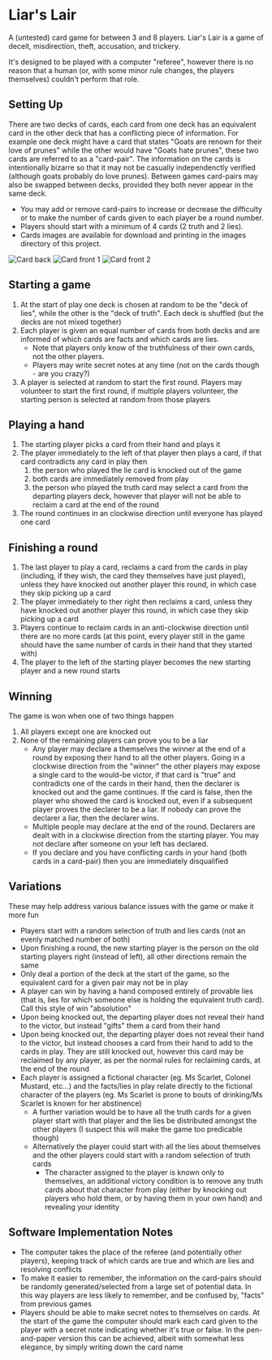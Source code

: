 Liar's Lair
======

A (untested) card game for between 3 and 8 players. Liar's Lair is a game of deceit, misdirection, theft, accusation, and trickery.  

It's designed to be played with a computer "referee", however there is no reason that a human (or, with some minor rule changes, the players themselves) couldn't perform that role.

## Setting Up

There are two decks of cards, each card from one deck has an equivalent card in the other deck that has a conflicting piece of information. For example one deck might have a card that states "Goats are renown for their love of prunes" while the other would have "Goats hate prunes", these two cards are referred to as a "card-pair". The information on the cards is intentionally bizarre so that it may not be casually independenctly verified (although goats probably do love prunes). Between games card-pairs may also be swapped between decks, provided they both never appear in the same deck.

* You may add or remove card-pairs to increase or decrease the difficulty or to make the number of cards given to each player be a round number. 
* Players should start with a minimum of 4 cards (2 truth and 2 lies).
* Cards images are available for download and printing in the images directory of this project. 

![Card back](https://github.com/madmaw/LD4825/blob/master/images/back_bw_medium.png?raw=true) ![Card front 1](https://github.com/madmaw/LD4825/blob/master/images/goat_prune_1_bw_medium.png?raw=true) ![Card front 2](https://github.com/madmaw/LD4825/blob/master/images/goat_prune_2_bw_medium.png?raw=true)


## Starting a game

1. At the start of play one deck is chosen at random to be the "deck of lies", while the other is the "deck of truth". Each deck is shuffled (but the decks are not mixed together)
2. Each player is given an equal number of cards from both decks and are informed of which cards are facts and which cards are lies. 
	* Note that players only know of the truthfulness of their own cards, not the other players. 
	* Players may write secret notes at any time (not on the cards though - are you crazy?)
3. A player is selected at random to start the first round. Players may volunteer to start the first round, if multiple players volunteer, the starting person is selected at random from those players

## Playing a hand

1. The starting player picks a card from their hand and plays it
2. The player immediately to the left of that player then plays a card, if that card contradicts any card in play then
	1. the person who played the lie card is knocked out of the game 
	2. both cards are immediately removed from play
	3. the person who played the truth card may select a card from the departing players deck, however that player will not be able to reclaim a card at the end of the round
3. The round continues in an clockwise direction until everyone has played one card

## Finishing a round

1. The last player to play a card, reclaims a card from the cards in play (including, if they wish, the card they themselves have just played), unless they have knocked out another player this round, in which case they skip picking up a card
2. The player immediately to ther right then reclaims a card, unless they have knocked out another player this round, in which case they skip picking up a card
3. Players continue to reclaim cards in an anti-clockwise direction  until there are no more cards (at this point, every player still in the game should have the same number of cards in their hand that they started with)
4. The player to the left of the starting player becomes the new starting player and a new round starts

## Winning

The game is won when one of two things happen

1. All players except one are knocked out
2. None of the remaining players can prove you to be a liar
	* Any player may declare a themselves the winner at the end of a round by exposing their hand to all the other players. Going in a clockwise direction from the "winner" the other players may expose a single card to the would-be victor, if that card is "true" and contradicts one of the cards in their hand, then the declarer is knocked out and the game continues. If the card is false, then the player who showed the card is knocked out, even if a subsequent player proves the declarer to be a liar. If nobody can prove the declarer a liar, then the declarer wins.
 	* Multiple people may declare at the end of the round. Declarers are dealt with in a clockwise direction from the starting player. You may not declare after someone on your left has declared.
	* If you declare and you have conflicting cards in your hand (both cards in a card-pair) then you are immediately disqualified

## Variations

These may help address various balance issues with the game or make it more fun

* Players start with a random selection of truth and lies cards (not an evenly matched number of both)
* Upon finishing a round, the new starting player is the person on the old starting players right (instead of left), all other directions remain the same
* Only deal a portion of the deck at the start of the game, so the equivalent card for a given pair may not be in play
* A player can win by having a hand composed entirely of provable lies (that is, lies for which someone else is holding the equivalent truth card). Call this style of win "absolution"
* Upon being knocked out, the departing player does not reveal their hand to the victor, but instead "gifts" them a card from their hand
* Upon being knocked out, the departing player does not reveal their hand to the victor, but instead chooses a card from their hand to add to the cards in play. They are still knocked out, however this card may be reclaimed by any player, as per the normal rules for reclaiming cards, at the end of the round
* Each player is assigned a fictional character (eg. Ms Scarlet, Colonel Mustard, etc...) and the facts/lies in play relate directly to the fictional character of the players (eg. Ms Scarlet is prone to bouts of drinking/Ms Scarlet is known for her abstinence)
    * A further variation would be to have all the truth cards for a given player start with that player and the lies be distributed amongst the other players (I suspect this will make the game too predicable though)
    * Alternatively the player could start with all the lies about themselves and the other players could start with a random selection of truth cards
        * The character assigned to the player is known only to themselves, an additional victory condition is to remove any truth cards about that character from play (either by knocking out players who hold them, or by having them in your own hand) and revealing your identity

## Software Implementation Notes

* The computer takes the place of the referee (and potentially other players), keeping track of which cards are true and which are lies and resolving conflicts
* To make it easier to remember, the information on the card-pairs should be randomly generated/selected from a large set of potential data. In this way players are less likely to remember, and be confused by, "facts" from previous games
* Players should be able to make secret notes to themselves on cards. At the start of the game the computer should mark each card given to the player with a secret note indicating whether it's true or false. In the pen-and-paper version this can be achieved, albeit with somewhat less elegance, by simply writing down the card name
